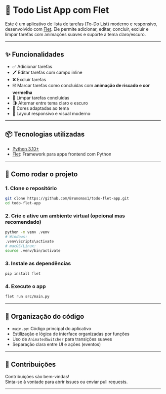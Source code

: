 # 📝 Todo List App com Flet

Este é um aplicativo de lista de tarefas (To-Do List) moderno e responsivo, desenvolvido com [Flet](https://flet.dev). Ele permite adicionar, editar, concluir, excluir e limpar tarefas com animações suaves e suporte a tema claro/escuro.

---

## ✨ Funcionalidades

- ✅ Adicionar tarefas
- 🖊️ Editar tarefas com campo inline
- ❌ Excluir tarefas
- ☑️ Marcar tarefas como concluídas com **animação de riscado e cor vermelha**
- 🧹 Limpar tarefas concluídas
- 🌗 Alternar entre tema claro e escuro
- 🎨 Cores adaptadas ao tema
- 📱 Layout responsivo e visual moderno

---

## 📦 Tecnologias utilizadas

- [Python 3.10+](https://www.python.org/)
- [Flet](https://flet.dev): Framework para apps frontend com Python

---

## 🚀 Como rodar o projeto

### 1. Clone o repositório

```bash
git clone https://github.com/Brunomas1/todo-flet-app.git
cd todo-flet-app
```

### 2. Crie e ative um ambiente virtual (opcional mas recomendado)

```bash
python -m venv .venv
# Windows:
.venv\Scripts\activate
# macOS/Linux:
source .venv/bin/activate
```

### 3. Instale as dependências

```bash
pip install flet
```

### 4. Execute o app

```bash
flet run src/main.py
```

---

## 🧠 Organização do código

- `main.py`: Código principal do aplicativo
- Estilização e lógica de interface organizadas por funções
- Uso de `AnimatedSwitcher` para transições suaves
- Separação clara entre UI e ações (eventos)

---

## 🙌 Contribuições

Contribuições são bem-vindas!  
Sinta-se à vontade para abrir issues ou enviar pull requests.

---
#
